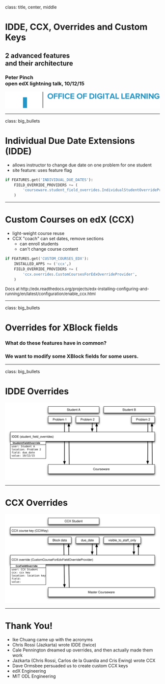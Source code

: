 class: title, center, middle

# IDDE, CCX, Overrides and Custom Keys
## 2 advanced features <br> and their architecture


### Peter Pinch <br>  open edX lightning talk, 10/12/15
![logo](../assets/MIT_digitallearning_engdept_logo_2@2x.png)

---

class: big_bullets 

# Individual Due Date Extensions (IDDE)

- allows instructor to change due date on one problem for one student
- site feature: uses feature flag

```python
if FEATURES.get('INDIVIDUAL_DUE_DATES'):
    FIELD_OVERRIDE_PROVIDERS += (
        'courseware.student_field_overrides.IndividualStudentOverrideProvider',
    )
```

---

# Custom Courses on edX (CCX)

- light-weight course reuse
- CCX "coach" can set dates, remove sections
    - can enroll students 
    - can't change course content

```python
if FEATURES.get('CUSTOM_COURSES_EDX'):
    INSTALLED_APPS += ('ccx',)
    FIELD_OVERRIDE_PROVIDERS += (
        'ccx.overrides.CustomCoursesForEdxOverrideProvider',
    )
```

<p style="font-size: small">Docs at http://edx.readthedocs.org/projects/edx-installing-configuring-and-running/en/latest/configuration/enable_ccx.html</sub>

---

class: big_bullets 

# Overrides for XBlock fields

### What do these features have in common? 

### We want to modify some XBlock fields for some users. 
	
---

class: big_bullets 

# IDDE Overrides

![IDDE Overrides](../assets/idde-overrides.svg)

---

# CCX Overrides

![IDDE Overrides](../assets/ccx-overrides.svg)

---

# Thank You!

- Ike Chuang came up with the acronyms
- Chris Rossi (Jazkarta) wrote IDDE (twice) 
- Cale Pennington dreamed up overrides, and then actually made them work
- Jazkarta (Chris Rossi, Carlos de la Guardia and Cris Ewing) wrote CCX
- Dave Ormsbee persuaded us to create custom CCX keys
- edX Engineering 
- MIT ODL Engineering